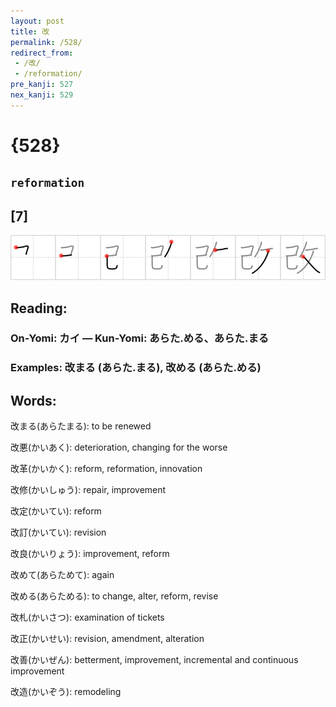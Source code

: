 ```yaml
---
layout: post
title: 改
permalink: /528/
redirect_from:
 - /改/
 - /reformation/
pre_kanji: 527
nex_kanji: 529
---
```


# {528}

## `reformation`

## [7]

<div class="stroke"><img src="../images/E694B9.png" /></div>

## Reading:

### On-Yomi: カイ &mdash; Kun-Yomi: あらた.める、あらた.まる

### Examples: 改まる (あらた.まる), 改める (あらた.める)

## Words:

改まる(あらたまる): to be renewed

改悪(かいあく): deterioration, changing for the worse

改革(かいかく): reform, reformation, innovation

改修(かいしゅう): repair, improvement

改定(かいてい): reform

改訂(かいてい): revision

改良(かいりょう): improvement, reform

改めて(あらためて): again

改める(あらためる): to change, alter, reform, revise

改札(かいさつ): examination of tickets

改正(かいせい): revision, amendment, alteration

改善(かいぜん): betterment, improvement, incremental and continuous improvement

改造(かいぞう): remodeling
